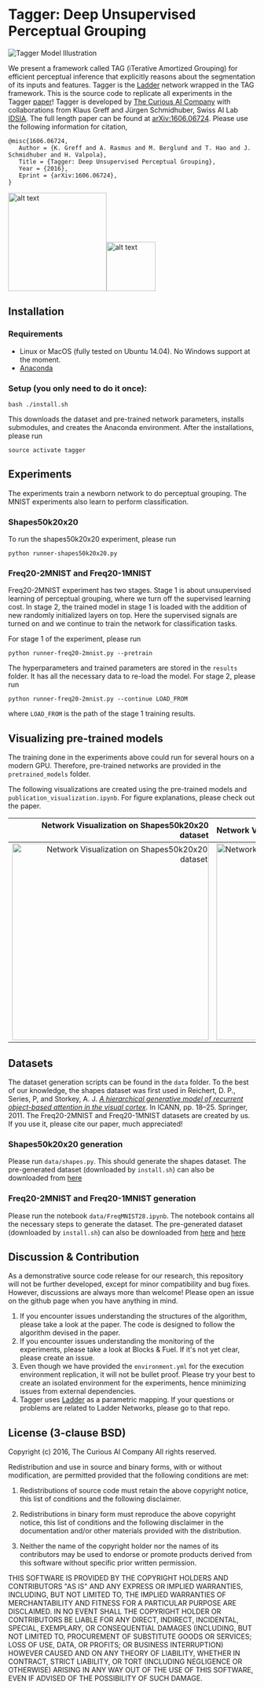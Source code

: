 # Tagger: Deep Unsupervised Perceptual Grouping

![Tagger Model Illustration](figures/tagger_model.png)

We present a framework called TAG (iTerative Amortized Grouping) for efficient perceptual inference
that explicitly reasons about the segmentation of its inputs and features. Tagger is the [Ladder](https://github.com/CuriousAI/ladder)
network wrapped in the TAG framework. This is the source code to replicate all experiments in the Tagger [paper](https://arxiv.org/abs/1606.06724)!
Tagger is developed by [The Curious AI Company](http://www.thecuriousaicompany.com) with 
collaborations from Klaus Greff and Jürgen Schmidhuber, Swiss AI Lab [IDSIA](http://www.idsia.ch).
The full length paper can be found at [arXiv:1606.06724](https://arxiv.org/abs/1606.06724). Please use the following information for citation,
```
@misc{1606.06724,
   Author = {K. Greff and A. Rasmus and M. Berglund and T. Hao and J. Schmidhuber and H. Valpola},
   Title = {Tagger: Deep Unsupervised Perceptual Grouping},
   Year = {2016},
   Eprint = {arXiv:1606.06724},
}
```

<img src="figures/curious-ai_logo.png" alt="alt text" width="200"><img src="figures/idsia-full-logo.png" alt="alt text" width="100">

## Installation

### Requirements
 - Linux or MacOS (fully tested on Ubuntu 14.04). No Windows support at the moment.
 - [Anaconda](https://www.continuum.io/downloads)

### Setup (you only need to do it once):
```
bash ./install.sh
```
This downloads the dataset and pre-trained network parameters, installs submodules, and creates the Anaconda environment.
After the installations, please run
```
source activate tagger
```

## Experiments

The experiments train a newborn network to do perceptual grouping. The MNIST experiments also learn to perform classification.

### Shapes50k20x20
To run the shapes50k20x20 experiment, please run
```
python runner-shapes50k20x20.py
```

### Freq20-2MNIST and Freq20-1MNIST

Freq20-2MNIST experiment has two stages. Stage 1 is about unsupervised
learning of perceptual grouping, where we turn off the supervised learning cost.
In stage 2, the trained model in stage 1 is loaded with the addition of new
randomly initialized layers on top. Here the supervised signals are turned on and
we continue to train the network for classification tasks.

For stage 1 of the experiment, please run
```
python runner-freq20-2mnist.py --pretrain
```
The hyperparameters and trained parameters are stored in the `results` folder. It has all
the necessary data to re-load the model. For stage 2, please run
```
python runner-freq20-2mnist.py --continue LOAD_FROM
```
where `LOAD_FROM` is the path of the stage 1 training results.


## Visualizing pre-trained models

The training done in the experiments above could run for several hours on a modern GPU.
Therefore, pre-trained networks are provided in the `pretrained_models` folder.

The following visualizations are created using the pre-trained models and `publication_visualization.ipynb`.
For figure explanations, please check out the paper.

Network Visualization on Shapes50k20x20 dataset                                                                                                      |  Network Visualization on Freq20-2MNIST dataset
----------------------------------------------------------------------------------------------------------------------------------------------------:|:-------------------------------------------------------------------------------------------------------------------------------------------------
 <img src="pretrained_models/shapes-results/shapes_qualitative.png" alt="Network Visualization on Shapes50k20x20 dataset" width="400px"></img> | <img src="pretrained_models/mnist-results/mnist_qualitative.png" alt="Network Visualization on Freq20-2MNIST dataset" width="400px"></img>

## Datasets

The dataset generation scripts can be found in the `data` folder. To the best of our knowledge, the shapes dataset was
first used in Reichert, D. P., Series, P, and Storkey, A. J. [_A hierarchical generative model of recurrent object-based attention in the visual cortex_](http://homepages.inf.ed.ac.uk/pseries/pdfs/DBM_attention_ICANN.pdf). In ICANN, pp. 18–25. Springer, 2011.
The Freq20-2MNIST and Freq20-1MNIST datasets are created by us. If you use it, please cite our paper, much appreciated!


### Shapes50k20x20 generation

Please run `data/shapes.py`. This should generate the shapes dataset. The 
pre-generated dataset (downloaded by `install.sh`) can also be downloaded from [here](http://cdn.cai.fi/datasets/shapes50k_20x20_compressed_v2.h5)

### Freq20-2MNIST and Freq20-1MNIST generation

Please run the notebook `data/FreqMNIST28.ipynb`. The notebook contains all the
necessary steps to generate the dataset. The pre-generated dataset (downloaded by `install.sh`) can also be 
downloaded from [here](http://cdn.cai.fi/datasets/freq20-1MNIST_compressed.h5) and [here](http://cdn.cai.fi/datasets/freq20-2MNIST_compressed.h5)


## Discussion & Contribution

As a demonstrative source code release for our research, this repository will not be
further developed, except for minor compatibility and bug fixes. However, 
discussions are always more than welcome! Please open an issue on the github 
page when you have anything in mind. 

1. If you encounter issues understanding the structures of the algorithm,
please take a look at the paper. The code is designed to follow the algorithm
devised in the paper.
2. If you encounter issues understanding the monitoring of the experiments,
please take a look at Blocks & Fuel. If it's not yet clear, please create an 
issue.
3. Even though we have provided the `environment.yml` for the execution
environment replication, it will not be bullet proof. Please try your best to
create an isolated environment for the experiments, hence minimizing issues
from external dependencies.
4. Tagger uses [Ladder](https://github.com/CuriousAI/ladder) as a parametric
mapping. If your questions or problems are related to Ladder Networks, please
go to that repo.


## License (3-clause BSD)

Copyright (c) 2016, The Curious AI Company
All rights reserved.

Redistribution and use in source and binary forms, with or without modification,
are permitted provided that the following conditions are met:

1. Redistributions of source code must retain the above copyright notice, this
list of conditions and the following disclaimer.

2. Redistributions in binary form must reproduce the above copyright notice,
this list of conditions and the following disclaimer in the documentation and/or
other materials provided with the distribution.

3. Neither the name of the copyright holder nor the names of its contributors
may be used to endorse or promote products derived from this software without
specific prior written permission.

THIS SOFTWARE IS PROVIDED BY THE COPYRIGHT HOLDERS AND CONTRIBUTORS "AS IS" AND
ANY EXPRESS OR IMPLIED WARRANTIES, INCLUDING, BUT NOT LIMITED TO, THE IMPLIED
WARRANTIES OF MERCHANTABILITY AND FITNESS FOR A PARTICULAR PURPOSE ARE
DISCLAIMED. IN NO EVENT SHALL THE COPYRIGHT HOLDER OR CONTRIBUTORS BE LIABLE FOR
ANY DIRECT, INDIRECT, INCIDENTAL, SPECIAL, EXEMPLARY, OR CONSEQUENTIAL DAMAGES
(INCLUDING, BUT NOT LIMITED TO, PROCUREMENT OF SUBSTITUTE GOODS OR SERVICES;
LOSS OF USE, DATA, OR PROFITS; OR BUSINESS INTERRUPTION) HOWEVER CAUSED AND ON
ANY THEORY OF LIABILITY, WHETHER IN CONTRACT, STRICT LIABILITY, OR TORT
(INCLUDING NEGLIGENCE OR OTHERWISE) ARISING IN ANY WAY OUT OF THE USE OF THIS
SOFTWARE, EVEN IF ADVISED OF THE POSSIBILITY OF SUCH DAMAGE.
